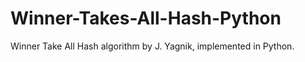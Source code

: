 # Winner-Takes-All-Hash-Python
Winner Take All Hash algorithm by J. Yagnik, implemented in Python. 
